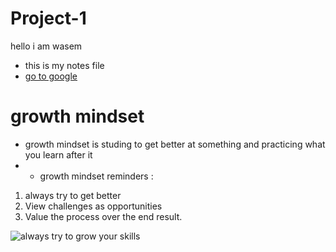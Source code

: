 # Project-1

hello i am wasem 
- this is my notes file
- [go to google](https://www.google.com/)
# growth mindset
- growth mindset is studing to get better at something and practicing what you learn after it
- - growth mindset reminders :
1. always try to get better 
2. View challenges as opportunities
3. Value the process over the end result.

![always try to grow your skills ](https://www.teachthought.com/wp-content/uploads/2015/09/skills-students-always-need.png)
